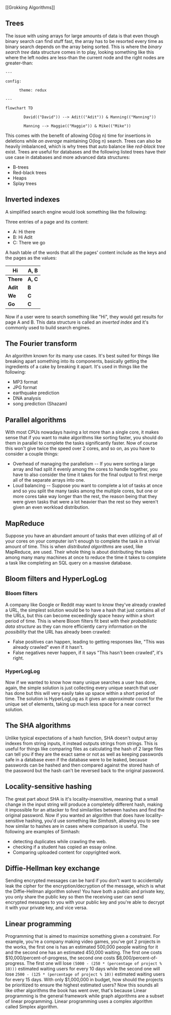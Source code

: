 [[Grokking Algorithms]]

## Trees

The issue with using arrays for large amounts of data is that even though binary search can find stuff fast, the array has to be resorted every time as binary search depends on the array being sorted. This is where the *binary search tree* data structure comes in to play, looking something like this where the left nodes are less-than the current node and the right nodes are greater-than:
```mermaid
---

config:

      theme: redux

---

flowchart TD

        David(("David")) --> Adit(("Adit")) & Manning(("Manning"))

        Manning --> Maggie(("Maggie")) & Mike(("Mike"))
```

This comes with the benefit of allowing O(log n) time for insertions in deletions while *on average* maintaining O(log n) search. Trees can also be heavily imbalanced, which is why trees that auto balance like *red-black tree* exist. Trees are useful for databases and the following listed trees have their use case in databases and more advanced data structures:
- B-trees
- Red-black trees
- Heaps
- Splay trees

## Inverted indexes

A simplified search engine would look something like the following:

Three entries of a page and its content:
- A: Hi there
- B: Hi Adit
- C: There we go

A hash table of the words that all the pages' content include as the keys and the pages as the values:

| Hi        | A, B     |
| --------- | -------- |
| **There** | **A, C** |
| **Adit**  | **B**    |
| **We**    | **C**    |
| **Go**    | **C**    |

Now if a user were to search something like "Hi", they would get results for page A and B. This data structure is called an *inverted index* and it's commonly used to build search engines.

## The Fourier transform

An algorithm known for its many use cases. It's best suited for things like breaking apart something into its components, basically getting the ingredients of a cake by breaking it apart. It's used in things like the following:
- MP3 format
- JPG format
- earthquake prediction
- DNA analysis
- song prediction (Shazam)

## Parallel algorithms

With most CPUs nowadays having a lot more than a single core, it makes sense that if you want to make algorithms like sorting faster, you should do them in parallel to complete the tasks significantly faster. Now of course this won't give twice the speed over 2 cores, and so on, as you have to consider a couple things:
- Overhead of managing the parallelism -- If you were sorting a large array and had split it evenly among the cores to handle together, you have to also consider the time it takes for the final output to first merge all of the separate arrays into one.
- Loud balancing -- Suppose you want to complete a lot of tasks at once and so you split the many tasks among the multiple cores, but one or more cores take way longer than the rest, the reason being that they were given tasks that were a lot heavier than the rest so they weren't given an even workload distribution.

## MapReduce

Suppose you have an abundant amount of tasks that even utilizing of all of your cores on your computer isn't enough to complete the task in a trivial amount of time. This is when *distributed algorithms* are used, like MapReduce, are used. Their whole thing is about distributing the tasks among many many machines at once to reduce the time it takes to complete a task like completing an SQL query on a massive database.

## Bloom filters and HyperLogLog

### Bloom filters

A company like Google or Reddit may want to know they've already crawled a URL, the simplest solution would be to have a hash that just contains all of the URLs, but this can become exceedingly space heavy within a short period of time. This is where Bloom filters fit best with their *probabilistic data structure* as they can more efficiently carry information on the *possibility* that the URL has already been crawled:
- False positives can happen, leading to getting responses like, "This was already crawled" even if it hasn't.
- False negatives never happen, if it says "This hasn't been crawled", it's right.

### HyperLogLog

Now if we wanted to know how many unique searches a user has done, again, the simple solution is just collecting every unique search that user has done but this will very easily take up space within a short period of time. The solution is HyperLogLog as it gives an *approximate* count for the unique set of elements, taking up much less space for a near correct solution.

## The SHA algorithms

Unlike typical expectations of a hash function, SHA doesn't output array indexes from string inputs, it instead outputs strings from strings. This is useful for things like comparing files as calculating the hash of 2 large files can tell you if they are the exact same or not as well as keeping passwords safe in a database even if the database were to be leaked, because passwords can be hashed and then compared against the stored hash of the password but the hash can't be reversed back to the original password.

## Locality-sensitive hashing

The great part about SHA is it's locality-insensitive, meaning that a small change in the input string will produce a completely different hash, making it impossible for an attacker to find similarities between hashes and find the original password. Now if you wanted an algorithm that does have locality-sensitive hashing, you'd use something like *Simhash*, allowing you to see how similar to hashes are in cases where comparison is useful. The following are examples of Simhash:

- detecting duplicates while crawling the web.
- checking if a student has copied an essay online.
- Comparing uploaded content for copyrighted work.

## Diffie-Hellman key exchange

Sending encrypted messages can be hard if you don't want to accidentally leak the cipher for the encryption/decryption of the message, which is what the Diffie-Hellman algorithm solves! You have both a public and private key, you only share the public key so then the receiving user can send encrypted messages to you with your public key and you're able to decrypt it with your private key, and vice versa.

## Linear programming

Programming that is aimed to maximize something given a constraint. For example, you're a company making video games, you've got 2 projects in the works, the first one is has an estimated 500,000 people waiting for it and the second one has an estimated 450,000 waiting. The first one costs $10,000/percent-of-progress, the second one costs $8,000/percent-of-progress. The first one will lose `(5000 - (250 * (percentage of project % 10)))` estimated waiting users for every 10 days while the second one will lose `2500 - (125 * (percentage of project % 10))` estimated waiting users for every 15 days. With only $1,000,000 in budget, how should the projects be prioritized to ensure the highest estimated users? Now this sounds all like other algorithms the book has went over, that's because Linear programming is the general framework while graph algorithms are a subset of linear programming. Linear programming uses a complex algorithm called Simplex algorithm.